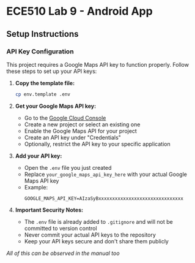 # ECE510 Lab 9 - Android App

## Setup Instructions

### API Key Configuration

This project requires a Google Maps API key to function properly. Follow these steps to set up your API keys:

1. **Copy the template file:**
   ```bash
   cp env.template .env
   ```

2. **Get your Google Maps API key:**
   - Go to the [Google Cloud Console](https://console.cloud.google.com/apis/credentials)
   - Create a new project or select an existing one
   - Enable the Google Maps API for your project
   - Create an API key under "Credentials"
   - Optionally, restrict the API key to your specific application

3. **Add your API key:**
   - Open the `.env` file you just created
   - Replace `your_google_maps_api_key_here` with your actual Google Maps API key
   - Example:
     ```
     GOOGLE_MAPS_API_KEY=AIzaSyBxxxxxxxxxxxxxxxxxxxxxxxxxxxxxxx
     ```

4. **Important Security Notes:**
   - The `.env` file is already added to `.gitignore` and will not be committed to version control
   - Never commit your actual API keys to the repository
   - Keep your API keys secure and don't share them publicly

*All of this can be observed in the manual too*
